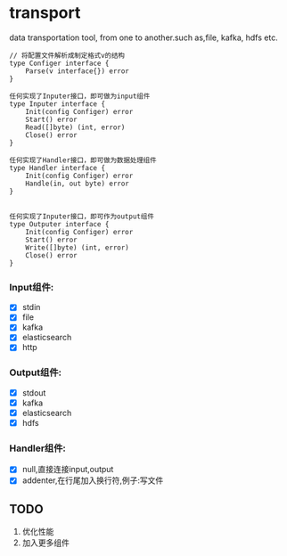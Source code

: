 # transport
data transportation tool, from one to another.such as,file, kafka, hdfs etc.


```
// 将配置文件解析成制定格式v的结构
type Configer interface {
    Parse(v interface{}) error
}

任何实现了Inputer接口，即可做为input组件
type Inputer interface {
    Init(config Configer) error
    Start() error
    Read([]byte) (int, error)
    Close() error
}

任何实现了Handler接口，即可做为数据处理组件
type Handler interface {
    Init(config Configer) error
    Handle(in, out byte) error
}


任何实现了Inputer接口，即可作为output组件
type Outputer interface {
    Init(config Configer) error
    Start() error
    Write([]byte) (int, error)
    Close() error
}
```
### Input组件:
- [x] stdin
- [x] file
- [x] kafka
- [x] elasticsearch
- [x] http
### Output组件:
- [x] stdout
- [x] kafka
- [x] elasticsearch
- [x] hdfs
### Handler组件:
- [x] null,直接连接input,output
- [x] addenter,在行尾加入换行符,例子:写文件

## TODO
1. 优化性能
2. 加入更多组件


